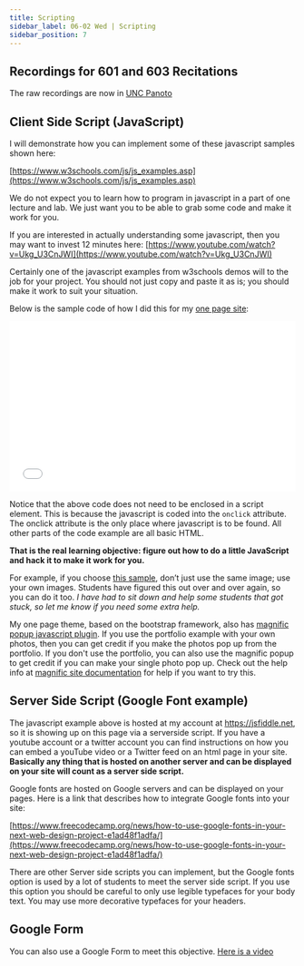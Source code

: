 ```yaml
---
title: Scripting
sidebar_label: 06-02 Wed | Scripting
sidebar_position: 7
---
```


## Recordings for 601 and 603 Recitations
The raw recordings are now in [UNC Panoto](https://uncch.hosted.panopto.com)

## Client Side Script (JavaScript)

I will demonstrate how you can implement some of these javascript samples shown here:

[https://www.w3schools.com/js/js_examples.asp](https://www.w3schools.com/js/js_examples.asp)

We do not expect you to learn how to program in javascript in a part of one lecture and lab. We just want you to be able to grab some code and make it work for you.

If you are interested in actually understanding some javascript, then you may want to invest 12 minutes here: [https://www.youtube.com/watch?v=Ukg_U3CnJWI](https://www.youtube.com/watch?v=Ukg_U3CnJWI)

Certainly one of the javascript examples from w3schools demos will to the job for your project. You should not just copy and paste it as is; you should make it work to suit your situation.

Below is the sample code of how I did this for my  [one page site](https://opal.ils.unc.edu/~lblakej/website-helps/02-one-page-final-sample/):

<iframe width="100%" height="300" src="//jsfiddle.net/lblakej/7aLoqsw3/29/embedded/html,result/dark/" allowfullscreen="allowfullscreen" allowpaymentrequest frameborder="0"></iframe>

Notice that the above code does not need to be enclosed in a script element. This is because the javascript is coded into the ```onclick``` attribute. The onclick attribute is the only place where javascript is to be found. All other parts of the code example are all basic HTML.

**That is the real learning objective: figure out how to do a little JavaScript and hack it to make it work for you.**

For example, if you choose [this sample](https://www.w3schools.com/js/tryit.asp?filename=tryjs_intro_lightbulb), don’t just use the same image; use your own images. Students have figured this out over and over again, so you can do it too. <em>I have had to sit down and help some students that got stuck, so let me know if you need some extra help.</em>

My one page theme, based on the bootstrap framework, also has [magnific popup javascript plugin](https://dimsemenov.com/plugins/magnific-popup/). If you use the portfolio example with your own photos, then you can get credit if you make the photos pop up from the portfolio. If you don't use the portfolio, you can also use the magnific popup to get credit if you can make your single photo pop up. Check out the help info at [magnific site documentation](https://dimsemenov.com/plugins/magnific-popup/documentation.html) for help if you want to try this.


## Server Side Script (Google Font example)

The javascript example above is hosted at my account at https://jsfiddle.net, so it is showing up on this page via a serverside script. If you have a youtube account or a twitter account you can find instructions on how you can embed a youTube video or a Twitter feed on an html page in your site. **Basically any thing that is hosted on another server and can be displayed on your site will count as a server side script.**

Google fonts are hosted on Google servers and can be displayed on your pages. Here is a link that describes how to integrate Google fonts into your site:

[https://www.freecodecamp.org/news/how-to-use-google-fonts-in-your-next-web-design-project-e1ad48f1adfa/](https://www.freecodecamp.org/news/how-to-use-google-fonts-in-your-next-web-design-project-e1ad48f1adfa/)

There are other Server side scripts you can implement, but the Google fonts option is used by a lot of students to meet the server side script. If you use this option you should be careful to only use legible typefaces for your body text. You may use more decorative typefaces for your headers.

## Google Form
You can also use a Google Form to meet this objective. [Here is a video](https://www.youtube.com/watch?v=BtoOHhA3aPQ)

